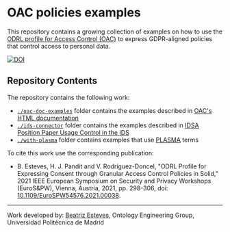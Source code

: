 # OAC policies examples
This repository contains a growing collection of examples on how to use the [ODRL profile for Access Control (OAC)](https://w3id.org/oac) to express GDPR-aligned policies that control access to personal data.

[![DOI](https://zenodo.org/badge/DOI/10.5281/zenodo.13958178.svg)](https://doi.org/10.5281/zenodo.13958178)

## Repository Contents

The repository contains the following work:

- [`./oac-doc-examples`](./oac-doc-examples) folder contains the examples described in [OAC's HTML documentation](https://w3id.org/oac)
- [`./ids-connector`](./ids-connector) folder contains the examples described in [IDSA Position Paper Usage Control in the IDS](https://internationaldataspaces.org/download/21053/)
- [`./with-plasma`](./with-plasma) folder contains examples that use [PLASMA](https://w3id.org/plasma) terms

To cite this work use the corresponding publication:

- B. Esteves, H. J. Pandit and V. Rodríguez-Doncel, "ODRL Profile for Expressing Consent through Granular Access Control Policies in Solid," 2021 IEEE European Symposium on Security and Privacy Workshops (EuroS&PW), Vienna, Austria, 2021, pp. 298-306, doi: [10.1109/EuroSPW54576.2021.00038](https://doi.org/10.1109/EuroSPW54576.2021.00038).

-----------------------

Work developed by:
[Beatriz Esteves](mailto:beatriz.gesteves@upm.es), Ontology Engineering Group, Universidad Politécnica de Madrid